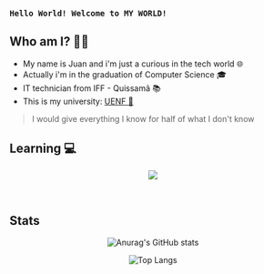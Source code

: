 ### `Hello World! Welcome to MY WORLD!`

## Who am I? 👨‍🦱
- My name is Juan and i'm just a curious in the tech world :globe_with_meridians:
- Actually i'm in the graduation of Computer Science :mortar_board:
- IT technician from IFF - Quissamã 📚
- This is my university: [UENF 🏫](https://www.uenf.br)


> I would give everything I know for half of what I don't know


## Learning :computer:
<p align="center">
  <a href="https://skillicons.dev">
    <img src="https://skillicons.dev/icons?i=elixir,javascript,react,docker,postgres" />
  </a>
</p>

<br>

## Stats

<div align="center">
  
![Anurag's GitHub stats](https://github-readme-stats.vercel.app/api?username=juanzeen&show_icons=true&theme=tokyonight)

![Top Langs](https://github-readme-stats.vercel.app/api/top-langs/?username=juanzeen&layout=compact&theme=tokyonight)
</div>


